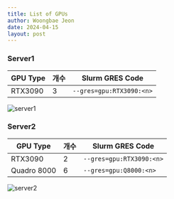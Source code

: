 ```yaml
---
title: List of GPUs
author: Woongbae Jeon
date: 2024-04-15
layout: post
---
```


### Server1

|GPU Type | 개수 | Slurm GRES Code|  
|--------|------|--------|  
|RTX3090 | 3 | `--gres=gpu:RTX3090:<n>`|

![server1](/miil/assets/server1_nvidiasmi.png)


### Server2

|GPU Type | 개수 | Slurm GRES Code|  
|--------|------|--------|  
|RTX3090 | 2 | `--gres=gpu:RTX3090:<n>`|
|Quadro 8000 | 6 | `--gres=gpu:Q8000:<n>`|

![server2](/miil/assets/server2_nvidiasmi.png)
